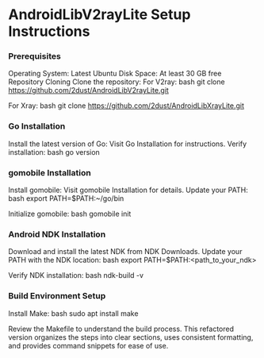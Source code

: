 # AndroidLibV2rayLite Setup Instructions

### Prerequisites
Operating System: Latest Ubuntu
Disk Space: At least 30 GB free
Repository Cloning
Clone the repository:
For V2ray:
bash
git clone https://github.com/2dust/AndroidLibV2rayLite.git

For Xray:
bash
git clone https://github.com/2dust/AndroidLibXrayLite.git

### Go Installation
Install the latest version of Go:
Visit Go Installation for instructions.
Verify installation:
bash
go version

### gomobile Installation
Install gomobile:
Visit gomobile Installation for details.
Update your PATH:
bash
export PATH=$PATH:~/go/bin

Initialize gomobile:
bash
gomobile init

### Android NDK Installation
Download and install the latest NDK from NDK Downloads.
Update your PATH with the NDK location:
bash
export PATH=$PATH:<path_to_your_ndk>

Verify NDK installation:
bash
ndk-build -v

### Build Environment Setup
Install Make:
bash
sudo apt install make

Review the Makefile to understand the build process.
This refactored version organizes the steps into clear sections, uses consistent formatting, and provides command snippets for ease of use.
